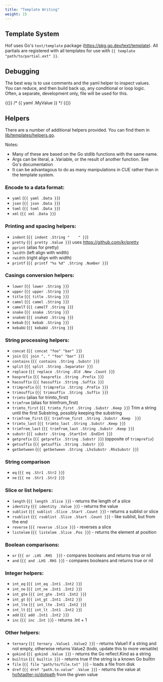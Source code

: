 ```yaml
---
title: "Template Writing"
weight: 15
---
```



## Template System

Hof uses Go's `text/template` package (https://pkg.go.dev/text/template).
All partials are registered with all templates for use with `{{ template "path/to/partial.ext" }}`.


## Debugging

The best way is to use comments and the yaml helper to inspect values.
You can reduce, and then build back up, any conditional or loop logic.
Often, a separate, development only, file will be used for this.

{{<codeInner lang="go">}}
/*
{{ yaml .MyValue }}
*/
{{</codeInner>}}

## Helpers

There are a number of additional helpers provided.
You can find them in [lib/templates/helpers.go](https://github.com/hofstadter-io/hof/blob/_dev/lib/templates/helpers.go).

Notes:

- Many of these are based on the Go stdlib functions with the same name.
- Args can be literal, a .Variable, or the result of another function. See Go's documentation
- It can be advantagous to do as many manipulations in CUE rather than in the template system.


### Encode to a data format:

- `yaml` (`{{ yaml .Data }}`)
- `json` (`{{ json .Data }}`)
- `toml` (`{{ toml .Data }}`)
- `xml` (`{{ xml .Data }}`)

### Printing and spacing helpers:

- `indent` (`{{ indent .String "    " }}`)
- `pretty` (`{{ pretty .Value }}`) uses https://github.com/kr/pretty
- `pprint` (alias for pretty)
- `lwidth` (left align with width)
- `rwidth` (right align with width)
- `printf` (`{{ printf "%s %d" .String .Number }}`)

### Casings conversion helpers:

- `lower` (`{{ lower .String }}`)
- `upper` (`{{ upper .String }}`)
- `title` (`{{ title .String }}`)
- `camel` (`{{ camel .String }}`)
- `camelT` (`{{ camelT .String }}`)
- `snake` (`{{ snake .String }}`)
- `snakeU` (`{{ snakeU .String }}`)
- `kebab` (`{{ kebab .String }}`)
- `kebabU` (`{{ kebabU .String }}`)

### String processing helpers:

- `concat` (`{{ concat "foo" "bar" }}`)
- `join` (`{{ join ", " "foo" "bar" }}`)
- `contains` (`{{ contains .String .Substr }}`)
- `split` (`{{ split .String .Separator }}`)
- `replace` (`{{ replace .String .Old .New .Count }}`)
- `hasprefix` (`{{ hasprefix .String .Prefix }}`)
- `hassuffix` (`{{ hassuffix .String .Suffix }}`)
- `trimprefix` (`{{ trimprefix .String .Prefix }}`)
- `trimsuffix` (`{{ trimsuffix .String .Suffix }}`)
- `trimto` (alias for trimto_first)
- `trimfrom` (alias for trimfrom_first)
- `trimto_first` (`{{ trimto_first .String .Substr .Keep }}`) Trim a string until the first Substring, possibly keeping the substring
- `trimfrom_first` (`{{ trimfrom_first .String .Substr .Keep  }}`)
- `trimto_last` (`{{ trimto_last .String .Substr .Keep }}`)
- `trimfrom_last` (`{{ trimfrom_last .String .Substr .Keep }}`)
- `substr` (`{{ substr .String .StartInt .EndInt }}`)
- `getprefix` (`{{ getprefix .String .Substr }}`) (opposite of `trimprefix`)
- `getsuffix` (`{{ getsuffix .String .Substr }}`)
- `getbetween` (`{{ getbetween .String .LhsSubstr .RhsSubstr }}`)

### String comparison

- `eq` (`{{ eq .Str1 .Str2 }}`)
- `ne` (`{{ ne .Str1 .Str2 }}`)

### Slice or list helpers:

- `length` (`{{ length .Slice }}`) - returns the length of a slice
- `identity` (`{{ identity .Value }}`) - returns the value
- `sublist` (`{{ sublist .Slice .Start .Count }}`) - returns a sublist or slice
- `rsublist` (`{{ rsublist .Slice .Start .Count }}`) - like sublist, but from the end
- `reverse` (`{{ reverse .Slice }}`) - reverses a slice
- `listelem` (`{{ listelem .Slice .Pos }}`) - returns the element at position

### Boolean comparisons:

- `or` (`{{ or .LHS .RHS  }}`) - compares booleans and returns true or nil
- `and` (`{{ and .LHS .RHS }}`) - compares booleans and returns true or nil

### Integer helpers:

- `int_eq` (`{{ int_eq .Int1 .Int2 }}`)
- `int_ne` (`{{ int_ne .Int1 .Int2 }}`)
- `int_gte` (`{{ int_gte .Int1 .Int2 }}`)
- `int_gt` (`{{ int_gt .Int1 .Int2 }}`)
- `int_lte` (`{{ int_lte .Int1 .Int2 }}`)
- `int_lt` (`{{ int_lt .Int1 .Int2 }}`)
- `add` (`{{ add .Int1 .Int2 }}`)
- `inc` (`{{ inc .Int }}`) - returns .Int + 1

### Other helpers:

- `ternary` (`{{ ternary .Value1 .Value2 }}`) - returns Value1 if a string and not empty, otherwise returns Value2 (todo, update this to more versatile)
- `gokind` (`{{ gokind .Value }}`) - returns the Go reflect.Kind as a string
- `builtin` (`{{ builtin }}`) - returns true if the string is a known Go builtin
- `file` (`{{ file "path/to/file.txt" }}`) - loads a file from disk
- `dref` (`{{ dref "path.to.value" .Value }}`) - returns the value at [hofstadter-io/dotpath](https://github.com/hofstadter-io/dotpath/blob/master/examples/test.go) from the given value

